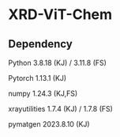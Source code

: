 # XRD-ViT-Chem

## Dependency

Python	3.8.18 (KJ) / 3.11.8 (FS)

Pytorch 1.13.1 (KJ)

numpy	1.24.3 (KJ,FS)

xrayutilities	1.7.4 (KJ) / 1.7.8 (FS)

pymatgen	2023.8.10 (KJ)